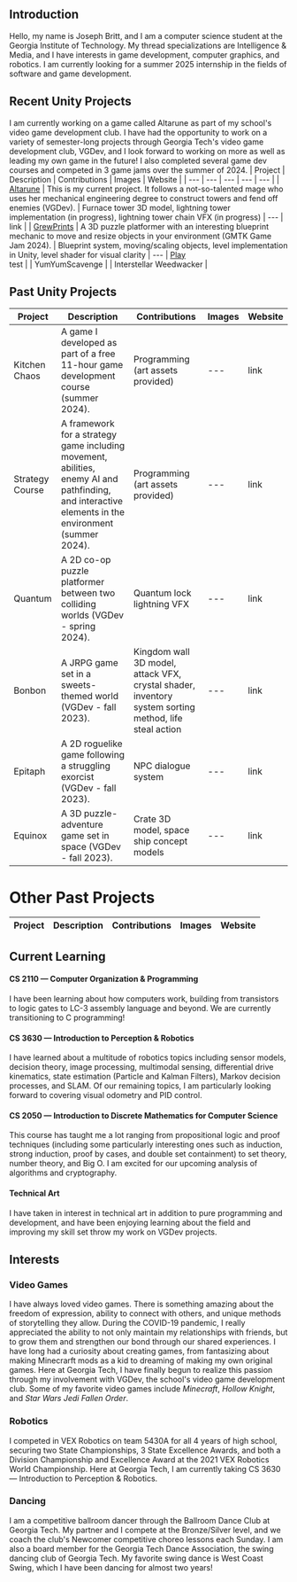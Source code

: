 ## Introduction
Hello, my name is Joseph Britt, and I am a computer science student at the Georgia Institute of Technology. My thread specializations are Intelligence & Media, and I have interests in game development, computer graphics, and robotics. I am currently looking for a summer 2025 internship in the fields of software and game development.

## Recent Unity Projects
I am currently working on a game called Altarune as part of my school's video game development club. I have had the opportunity to work on a variety of semester-long projects through Georgia Tech's video game development club, VGDev, and I look forward to working on more as well as leading my own game in the future! I also completed several game dev courses and competed in 3 game jams over the summer of 2024.
| Project | Description | Contributions | Images | Website |
| --- | --- | --- | --- | --- |
| [Altarune](https://github.com/Carlijavier5/Altarune) | This is my current project. It follows a not-so-talented mage who uses her mechanical engineering degree to construct towers and fend off enemies (VGDev). | Furnace tower 3D model, lightning tower implementation (in progress), lightning tower chain VFX (in progress) | --- | link |
| [GrewPrints](https://github.com/PoyoMain/GrewPrints) | A 3D puzzle platformer with an interesting blueprint mechanic to move and resize objects in your environment (GMTK Game Jam 2024). | Blueprint system, moving/scaling objects, level implementation in Unity, level shader for visual clarity | --- | [Play](https://poyomain.itch.io/grewprints)<br/>test |
| YumYumScavenge |
| Interstellar Weedwacker |

## Past Unity Projects
| Project | Description | Contributions | Images | Website |
| --- | --- | --- | --- | --- |
| Kitchen Chaos | A game I developed as part of a free 11-hour game development course (summer 2024). | Programming (art assets provided) | --- | link |
| Strategy Course | A framework for a strategy game including movement, abilities, enemy AI and pathfinding, and interactive elements in the environment (summer 2024). | Programming (art assets provided) | --- | link |
| Quantum | A 2D co-op puzzle platformer between two colliding worlds (VGDev - spring 2024). | Quantum lock lightning VFX | --- | link |
| Bonbon | A JRPG game set in a sweets-themed world (VGDev - fall 2023). | Kingdom wall 3D model, attack VFX, crystal shader, inventory system sorting method, life steal action | --- | link |
| Epitaph | A 2D roguelike game following a struggling exorcist (VGDev - fall 2023). | NPC dialogue system | --- | link |
| Equinox | A 3D puzzle-adventure game set in space (VGDev - fall 2023). | Crate 3D model, space ship concept models | --- | link |

# Other Past Projects
| Project | Description | Contributions | Images | Website |
| --- | --- | --- | --- | --- |

## Current Learning
#### CS 2110 — Computer Organization & Programming
I have been learning about how computers work, building from transistors to logic gates to LC-3 assembly language and beyond. We are currently transitioning to C programming!
#### CS 3630 — Introduction to Perception & Robotics
I have learned about a multitude of robotics topics including sensor models, decision theory, image processing, multimodal sensing, differential drive kinematics, state estimation (Particle and Kalman Filters), Markov decision processes, and SLAM. Of our remaining topics, I am particularly looking forward to covering visual odometry and PID control.
#### CS 2050 — Introduction to Discrete Mathematics for Computer Science
This course has taught me a lot ranging from propositional logic and proof techniques (including some particularly interesting ones such as induction, strong induction, proof by cases, and double set containment) to set theory, number theory, and Big O. I am excited for our upcoming analysis of algorithms and cryptography.
#### Technical Art
I have taken in interest in technical art in addition to pure programming and development, and have been enjoying learning about the field and improving my skill set throw my work on VGDev projects.

## Interests
### Video Games
I have always loved video games. There is something amazing about the freedom of expression, ability to connect with others, and unique methods of storytelling they allow. During the COVID-19 pandemic, I really appreciated the ability to not only maintain my relationships with friends, but to grow them and strengthen our bond through our shared experiences. I have long had a curiosity about creating games, from fantasizing about making Minecrarft mods as a kid to dreaming of making my own original games. Here at Georgia Tech, I have finally begun to realize this passion through my involvement with VGDev, the school's video game development club. Some of my favorite video games include _Minecraft_, _Hollow Knight_, and _Star Wars Jedi Fallen Order_.
### Robotics
I competed in VEX Robotics on team 5430A for all 4 years of high school, securing two State Championships, 3 State Excellence Awards, and both a Division Championship and Excellence Award at the 2021 VEX Robotics World Championship. Here at Georgia Tech, I am currently taking CS 3630 — Introduction to Perception & Robotics.
### Dancing
I am a competitive ballroom dancer through the Ballroom Dance Club at Georgia Tech. My partner and I compete at the Bronze/Silver level, and we coach the club's Newcomer competitive choreo lessons each Sunday. I am also a board member for the Georgia Tech Dance Association, the swing dancing club of Georgia Tech. My favorite swing dance is West Coast Swing, which I have been dancing for almost two years!

<!--
**Joseph-Britt/Joseph-Britt** is a ✨ _special_ ✨ repository because its `README.md` (this file) appears on your GitHub profile.

Here are some ideas to get you started:

- 🔭 I’m currently working on ...
- 🌱 I’m currently learning ...
- 👯 I’m looking to collaborate on ...
- 🤔 I’m looking for help with ...
- 💬 Ask me about ...
- 📫 How to reach me: ...
- 😄 Pronouns: ...
- ⚡ Fun fact: ...
-->
